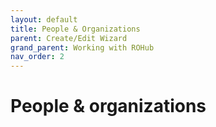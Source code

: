 ```yaml
---
layout: default
title: People & Organizations
parent: Create/Edit Wizard
grand_parent: Working with ROHub
nav_order: 2
---
```


# People & organizations
